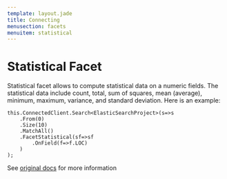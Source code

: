 ```yaml
---
template: layout.jade
title: Connecting
menusection: facets
menuitem: statistical
---
```


# Statistical Facet

Statistical facet allows to compute statistical data on a numeric fields. The statistical data include count, total, sum of squares, mean (average), minimum, maximum, variance, and standard deviation. Here is an example:


	this.ConnectedClient.Search<ElasticSearchProject>(s=>s
		.From(0)
		.Size(10)
		.MatchAll()
		.FacetStatistical(sf=>sf
			.OnField(f=>f.LOC)
		)
	);

See [original docs](http://www.elasticsearch.org/guide/en/elasticsearch/reference/current/search-facets-statistical-facet.html) for more information


